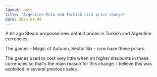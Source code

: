 ```yaml
---
layout: post
title: "Argentine Peso and Turkish Lira price change"
date: 2023-01-08
---
```


A bit ago Steam proposed new default prices in Turkish and Argentine currencies.

The games - Magic of Autumn, Sector Six - now have these prices.

The games used to cost very little when on higher discounts in these currencies so that's the main reason for this change.
I believe this was exploited in several previous sales.
